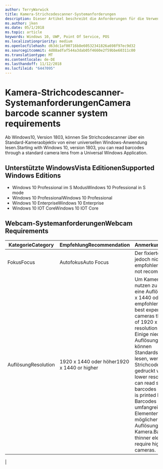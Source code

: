 ```yaml
---
author: TerryWarwick
title: Kamera-Strichcodescanner-Systemanforderungen
description: Dieser Artikel beschreibt die Anforderungen für die Verwendung der Kamera-Strichcodescanner von einer UWP-App.
ms.author: jken
ms.date: 05/1/2018
ms.topic: article
keywords: Windows 10, UWP, Point Of Service, POS
ms.localizationpriority: medium
ms.openlocfilehash: d63dc1af00716b8e60532341826a698f97ec9d32
ms.sourcegitcommit: 4d88adfaf544a3dab05f4660e2f59bbe60311c00
ms.translationtype: MT
ms.contentlocale: de-DE
ms.lasthandoff: 11/12/2018
ms.locfileid: "6447095"
---
```

# <a name="camera-barcode-scanner-system-requirements"></a><span data-ttu-id="c369a-104">Kamera-Strichcodescanner-Systemanforderungen</span><span class="sxs-lookup"><span data-stu-id="c369a-104">Camera barcode scanner system requirements</span></span>
<span data-ttu-id="c369a-105">Ab Windows10, Version 1803, können Sie Strichcodescanner über ein Standard-Kameraobjektiv von einer universellen Windows-Anwendung lesen.</span><span class="sxs-lookup"><span data-stu-id="c369a-105">Starting with Windows 10, version 1803, you can read barcodes through a standard camera lens from a Universal Windows Application.</span></span>

## <a name="supported-windows-editions"></a><span data-ttu-id="c369a-106">Unterstützte WindowsVista Editionen</span><span class="sxs-lookup"><span data-stu-id="c369a-106">Supported Windows Editions</span></span>
- <span data-ttu-id="c369a-107">Windows 10 Professional im S Modus</span><span class="sxs-lookup"><span data-stu-id="c369a-107">Windows 10 Professional in S mode</span></span>
- <span data-ttu-id="c369a-108">Windows 10 Professional</span><span class="sxs-lookup"><span data-stu-id="c369a-108">Windows 10 Professional</span></span>
- <span data-ttu-id="c369a-109">Windows 10 Enterprise</span><span class="sxs-lookup"><span data-stu-id="c369a-109">Windows 10 Enterprise</span></span>
- <span data-ttu-id="c369a-110">Windows 10 IOT Core</span><span class="sxs-lookup"><span data-stu-id="c369a-110">Windows 10 IOT Core</span></span>


## <a name="webcam-requirements"></a><span data-ttu-id="c369a-111">Webcam-Systemanforderungen</span><span class="sxs-lookup"><span data-stu-id="c369a-111">Webcam Requirements</span></span>
| <span data-ttu-id="c369a-112">Kategorie</span><span class="sxs-lookup"><span data-stu-id="c369a-112">Category</span></span>      | <span data-ttu-id="c369a-113">Empfehlung</span><span class="sxs-lookup"><span data-stu-id="c369a-113">Recommendation</span></span>           | <span data-ttu-id="c369a-114">Anmerkungen</span><span class="sxs-lookup"><span data-stu-id="c369a-114">Comments</span></span> |
| ------------- | ------------------------ | -------- |
| <span data-ttu-id="c369a-115">Fokus</span><span class="sxs-lookup"><span data-stu-id="c369a-115">Focus</span></span>         | <span data-ttu-id="c369a-116">Autofokus</span><span class="sxs-lookup"><span data-stu-id="c369a-116">Auto Focus</span></span>               | <span data-ttu-id="c369a-117">Der fixierte Fokus wird jedoch nicht empfohlen</span><span class="sxs-lookup"><span data-stu-id="c369a-117">Fixed focus is not recommended</span></span> |
| <span data-ttu-id="c369a-118">Auflösung</span><span class="sxs-lookup"><span data-stu-id="c369a-118">Resolution</span></span>    | <span data-ttu-id="c369a-119">1920 x 1440 oder höher</span><span class="sxs-lookup"><span data-stu-id="c369a-119">1920 x 1440 or higher</span></span>    | <span data-ttu-id="c369a-120">Um Kameras optimal nutzen zu können, wird eine Auflösung von 1920 x 1440 oder höher empfohlen.</span><span class="sxs-lookup"><span data-stu-id="c369a-120">We have had best experience with cameras that are capable of 1920 x 1440 resolution or higher.</span></span>  <span data-ttu-id="c369a-121">Einige niedrigere Auflösungen bei Kameras können Standardstrichcodes lesen, wenn der Strichcode groß genug gedruckt wird.</span><span class="sxs-lookup"><span data-stu-id="c369a-121">Some lower resolution cameras can read standard barcodes if the barcode is printed large enough.</span></span> <span data-ttu-id="c369a-122">Barcodes mit weniger umfangreichen Elementen benötigen möglicherweise höhere Auflösungen bei einer Kamera.</span><span class="sxs-lookup"><span data-stu-id="c369a-122">Barcodes with thinner elements may require higher resolution cameras.</span></span> |
|

